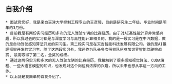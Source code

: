 ## 自我介绍
    * 面试官您好，我是来自天津大学控制工程专业的王彦璋，目前是研究生二年级，毕业时间是明年的3月份。
    * 目前我是有两份实习经历和多次的无人驾驶车辆的比赛经历。由于对AI高性能计算非常感兴趣，所以我过去的实习都是与深度学习与高性能计算相关的。我的是一段实习是在中汽数据，做的是自动驾驶感知算法开发的实习生。第二段实习是在天吉智能科技发展有限公司，做的是AI推理框架开发的实习生。除了这两段实习外，我还作为队长多次带领队伍参加世界智能驾驶挑战赛, 最高取得了第二名，金奖的成绩。
    * 通过这两份实习和多次的无人驾驶车辆的比赛经历，我接触到了很多感知视觉算法、CUDA编程、一些大语言模型的知识，也发现对这个岗位有浓厚的兴趣，所以未来也想从事这一方向的工作。
    * 以上就是我简单的自我介绍了。
